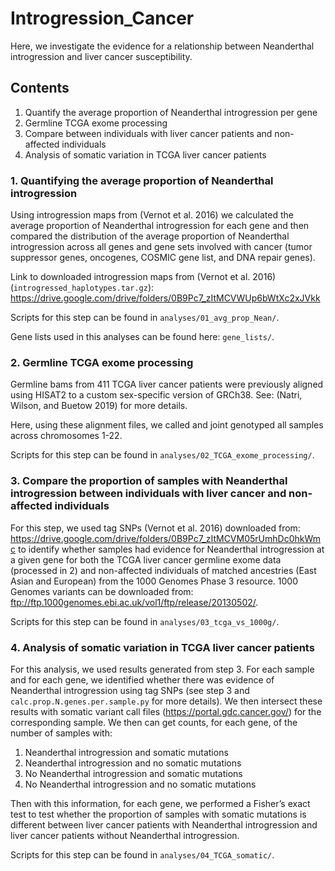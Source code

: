 # Introgression_Cancer
Here, we investigate the evidence for a relationship between Neanderthal introgression and liver cancer susceptibility.


## Contents
1. Quantify the average proportion of Neanderthal introgression per gene
2. Germline TCGA exome processing
3. Compare between individuals with liver cancer patients and non-affected individuals
4. Analysis of somatic variation in TCGA liver cancer patients


### 1. Quantifying the average proportion of Neanderthal introgression

Using introgression maps from (Vernot et al. 2016) we calculated the average proportion of Neanderthal introgression for each gene and then compared the distribution of the average proportion of Neanderthal introgression across all genes and gene sets involved with cancer (tumor suppressor genes, oncogenes, COSMIC gene list, and DNA repair genes).

Link to downloaded introgression maps from (Vernot et al. 2016) (`introgressed_haplotypes.tar.gz`): https://drive.google.com/drive/folders/0B9Pc7_zItMCVWUp6bWtXc2xJVkk

Scripts for this step can be found in `analyses/01_avg_prop_Nean/`.

Gene lists used in this analyses can be found here: `gene_lists/`.

### 2. Germline TCGA exome processing
Germline bams from 411 TCGA liver cancer patients were previously aligned using HISAT2 to a custom sex-specific version of GRCh38. See: (Natri, Wilson, and Buetow 2019) for more details.

Here, using these alignment files, we called and joint genotyped all samples across chromosomes 1-22.

Scripts for this step can be found in `analyses/02_TCGA_exome_processing/`.


### 3. Compare the proportion of samples with Neanderthal introgression between individuals with liver cancer and non-affected individuals

For this step, we used tag SNPs (Vernot et al. 2016) downloaded from: https://drive.google.com/drive/folders/0B9Pc7_zItMCVM05rUmhDc0hkWmc to identify whether samples had evidence for Neanderthal introgression at a given gene for both the TCGA liver cancer germline exome data (processed in 2) and non-affected individuals of matched ancestries (East Asian and European) from the 1000 Genomes Phase 3 resource. 1000 Genomes variants can be downloaded from: ftp://ftp.1000genomes.ebi.ac.uk/vol1/ftp/release/20130502/.

Scripts for this step can be found in `analyses/03_tcga_vs_1000g/`.


### 4. Analysis of somatic variation in TCGA liver cancer patients
For this analysis, we used results generated from step 3. For each sample and for each gene, we identified whether there was evidence of Neanderthal introgression using tag SNPs (see step 3 and `calc.prop.N.genes.per.sample.py` for more details). We then intersect these results with somatic variant call files (https://portal.gdc.cancer.gov/) for the corresponding sample. We then can get counts, for each gene, of the number of samples with:

1. Neanderthal introgression and somatic mutations
2. Neanderthal introgression and no somatic mutations
3. No Neanderthal introgression and somatic mutations
4. No Neanderthal introgression and no somatic mutations

Then with this information, for each gene, we performed a Fisher’s exact test to test whether the proportion of samples with somatic mutations is different between liver cancer patients with Neanderthal introgression and liver cancer patients without Neanderthal introgression.

Scripts for this step can be found in `analyses/04_TCGA_somatic/`.
